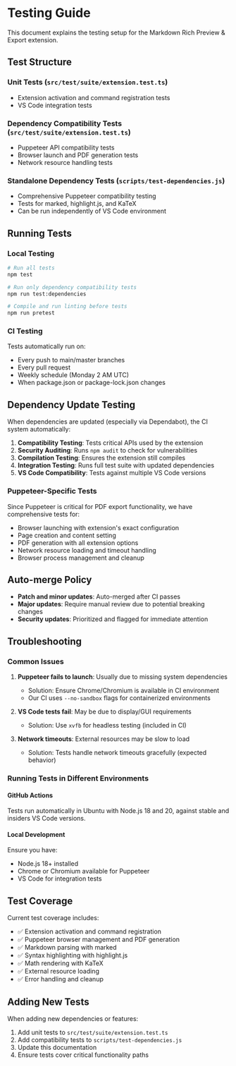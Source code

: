 # Testing Guide

This document explains the testing setup for the Markdown Rich Preview & Export extension.

## Test Structure

### Unit Tests (`src/test/suite/extension.test.ts`)
- Extension activation and command registration tests
- VS Code integration tests

### Dependency Compatibility Tests (`src/test/suite/extension.test.ts`)
- Puppeteer API compatibility tests
- Browser launch and PDF generation tests
- Network resource handling tests

### Standalone Dependency Tests (`scripts/test-dependencies.js`)
- Comprehensive Puppeteer compatibility testing
- Tests for marked, highlight.js, and KaTeX
- Can be run independently of VS Code environment

## Running Tests

### Local Testing
```bash
# Run all tests
npm test

# Run only dependency compatibility tests
npm run test:dependencies

# Compile and run linting before tests
npm run pretest
```

### CI Testing
Tests automatically run on:
- Every push to main/master branches
- Every pull request
- Weekly schedule (Monday 2 AM UTC)
- When package.json or package-lock.json changes

## Dependency Update Testing

When dependencies are updated (especially via Dependabot), the CI system automatically:

1. **Compatibility Testing**: Tests critical APIs used by the extension
2. **Security Auditing**: Runs `npm audit` to check for vulnerabilities
3. **Compilation Testing**: Ensures the extension still compiles
4. **Integration Testing**: Runs full test suite with updated dependencies
5. **VS Code Compatibility**: Tests against multiple VS Code versions

### Puppeteer-Specific Tests

Since Puppeteer is critical for PDF export functionality, we have comprehensive tests for:
- Browser launching with extension's exact configuration
- Page creation and content setting
- PDF generation with all extension options
- Network resource loading and timeout handling
- Browser process management and cleanup

## Auto-merge Policy

- **Patch and minor updates**: Auto-merged after CI passes
- **Major updates**: Require manual review due to potential breaking changes
- **Security updates**: Prioritized and flagged for immediate attention

## Troubleshooting

### Common Issues

1. **Puppeteer fails to launch**: Usually due to missing system dependencies
   - Solution: Ensure Chrome/Chromium is available in CI environment
   - Our CI uses `--no-sandbox` flags for containerized environments

2. **VS Code tests fail**: May be due to display/GUI requirements
   - Solution: Use `xvfb` for headless testing (included in CI)

3. **Network timeouts**: External resources may be slow to load
   - Solution: Tests handle network timeouts gracefully (expected behavior)

### Running Tests in Different Environments

#### GitHub Actions
Tests run automatically in Ubuntu with Node.js 18 and 20, against stable and insiders VS Code versions.

#### Local Development
Ensure you have:
- Node.js 18+ installed
- Chrome or Chromium available for Puppeteer
- VS Code for integration tests

## Test Coverage

Current test coverage includes:
- ✅ Extension activation and command registration
- ✅ Puppeteer browser management and PDF generation
- ✅ Markdown parsing with marked
- ✅ Syntax highlighting with highlight.js
- ✅ Math rendering with KaTeX
- ✅ External resource loading
- ✅ Error handling and cleanup

## Adding New Tests

When adding new dependencies or features:

1. Add unit tests to `src/test/suite/extension.test.ts`
2. Add compatibility tests to `scripts/test-dependencies.js`
3. Update this documentation
4. Ensure tests cover critical functionality paths